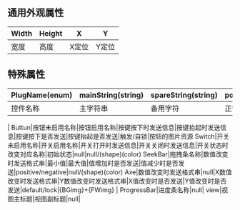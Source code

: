 ## 通用外观属性
Width|Height|X|Y|
---|---|---|---|
宽度|高度|X定位|Y定位
## 特殊属性
PlugName(enum)|mainString(string)|spareString(string)|positiveKey(string)|negativeKey(string)|positiveEnable(bool)|negativieEnable(bool)|mode(string)|src(string)
---|---|---|---|---|---|---|---|---|
控件名称|主字符串|备用字符|正键值|负键值|正使能|负使能|模式|资源
|
Buttun|按钮未启用名称|按钮启用名称|按键按下时发送信息|按键抬起时发送信息|按键按下是否发送|按键抬起是否发送|触发/自锁|按钮的图片资源
Switch|开关未启用名称|开关启用名称|开关打开时发送信息|开关关闭时发送信息|开关状态时改变对应名称|初始状态|null|null/(shape)(color)
SeekBar|拖拽条名称|数值改变时发送格式串|最小值|最大值|值增加时是否发送|值减少时是否发送|positive/negative|null/(shape)(color)
Axe|数值改变时发送格式串|null|X数值改变时发送格式串|Y数值改变时发送格式串|X值改变时是否发送|Y值改变时是否发送|default/lock|{BGimg}+{FWimg}
| 
ProgressBar|进度条名称|null|
view|视图主标题|视图副标题|null|
